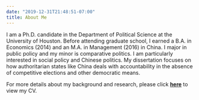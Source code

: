 ```yaml
---
date: "2019-12-31T21:48:51-07:00"
title: About Me
---
```


I am a Ph.D. candidate in the Department of Political Science at the University of Houston. Before attending graduate school, I earned a B.A. in Economics (2014) and an M.A. in Management (2016) in China. I major in public policy and my minor is comparative politics. I am particularly interested in social policy and Chinese politics. My dissertation focuses on how authoritarian states like China deals with accountability in the absence of competitive elections and other democratic means.

For more details about my background and research, please click [**here**](/HZ_CV2021.pdf) to view my CV.
